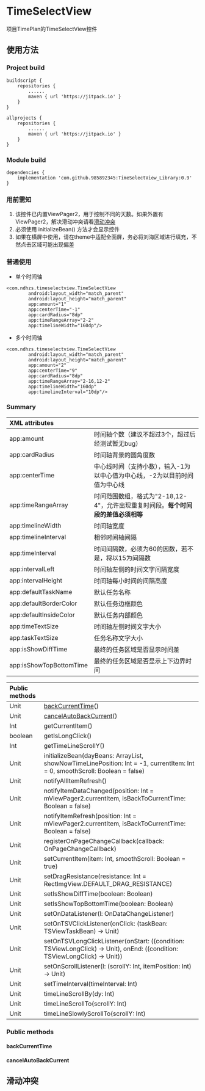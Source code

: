 # TimeSelectView  
项目TimePlan的TimeSelectView控件  

## 使用方法  

### Project build  
```
buildscript {
    repositories {
        ......
        maven { url 'https://jitpack.io' }
    }
}

allprojects {
    repositories {
        ......
        maven { url 'https://jitpack.io' }
    }
}
```

### Module build  
```
dependencies {
    implementation 'com.github.985892345:TimeSelectView_Library:0.9'
}
```

### 用前需知
1. 该控件已内置ViewPager2，用于控制不同的天数。如果外置有ViewPager2，解决滑动冲突请看[滑动冲突](#滑动冲突)
2. 必须使用 initializeBean() 方法才会显示控件
3. 如果在横屏中使用，请在theme中适配全面屏，务必将刘海区域进行填充，不然点击区域可能出现偏差

### 普通使用  
* 单个时间轴
```
<com.ndhzs.timeselectview.TimeSelectView
        android:layout_width="match_parent"
        android:layout_height="match_parent"
        app:amount="1"                
        app:centerTime="-1"           
        app:cardRadius="8dp"
        app:timeRangeArray="2-2"      
        app:timelineWidth="160dp"/>
```
* 多个时间轴
```
<com.ndhzs.timeselectview.TimeSelectView
        android:layout_width="match_parent"
        android:layout_height="match_parent"
        app:amount="2"                
        app:centerTime="9"
        app:cardRadius="8dp"
        app:timeRangeArray="2-16,12-2"  
        app:timelineWidth="160dp"
        app:timelineInterval="10dp"/>  
```

### Summary  

| XML attributes          | |
| :---------------------- | :---------------------------------------
| app:amount              | 时间轴个数（建议不超过3个，超过后经测试暂无bug） 
| app:cardRadius          | 时间轴背景的圆角度数                         
| app:centerTime          | 中心线时间（支持小数），输入-1为以中心值为中心线，-2为以目前时间值为中心线
| app:timeRangeArray      | 时间范围数组，格式为"2-18,12-4"，允许出现重复时间段。**每个时间段的差值必须相等**
| app:timelineWidth       | 时间轴宽度
| app:timelineInterval    | 相邻时间轴间隔
| app:timeInterval        | 时间间隔数，必须为60的因数，若不是，将以15为间隔数
| app:intervalLeft        | 时间轴左侧的时间文字间隔宽度
| app:intervalHeight      | 时间轴每小时间的间隔高度
| app:defaultTaskName     | 默认任务名称
| app:defaultBorderColor  | 默认任务边框颜色
| app:defaultInsideColor  | 默认任务内部颜色
| app:timeTextSize        | 时间轴左侧时间文字大小
| app:taskTextSize        | 任务名称文字大小
| app:isShowDiffTime      | 最终的任务区域是否显示时间差
| app:isShowTopBottomTime | 最终的任务区域是否显示上下边界时间

| Public methods | |
| :--------------| :--------------------------
| Unit           | [backCurrentTime](#backCurrentTime)()
| Unit           | [cancelAutoBackCurrent](#cancelAutoBackCurrent)()
| Int            | getCurrentItem()
| boolean        | getIsLongClick()
| Int            | getTimeLineScrollY()
| Unit           | initializeBean(dayBeans: ArrayList<TSViewDayBean>, showNowTimeLinePosition: Int = -1, currentItem: Int = 0, smoothScroll: Boolean = false)
| Unit           | notifyAllItemRefresh()
| Unit           | notifyItemDataChanged(position: Int = mViewPager2.currentItem, isBackToCurrentTime: Boolean = false)
| Unit           | notifyItemRefresh(position: Int = mViewPager2.currentItem, isBackToCurrentTime: Boolean = false)
| Unit           | registerOnPageChangeCallback(callback: OnPageChangeCallback)
| Unit           | setCurrentItem(item: Int, smoothScroll: Boolean = true)
| Unit           | setDragResistance(resistance: Int = RectImgView.DEFAULT_DRAG_RESISTANCE)
| Unit           | setIsShowDiffTime(boolean: Boolean)
| Unit           | setIsShowTopBottomTime(boolean: Boolean)
| Unit           | setOnDataListener(l: OnDataChangeListener)
| Unit           | setOnTSVClickListener(onClick: (taskBean: TSViewTaskBean) -> Unit)
| Unit           | setOnTSVLongClickListener(onStart: ((condition: TSViewLongClick) -> Unit), onEnd: ((condition: TSViewLongClick) -> Unit))
| Unit           | setOnScrollListener(l: (scrollY: Int, itemPosition: Int) -> Unit)
| Unit           | setTimeInterval(timeInterval: Int)
| Unit           | timeLineScrollBy(dy: Int)
| Unit           | timeLineScrollTo(scrollY: Int)
| Unit           | timeLineSlowlyScrollTo(scrollY: Int)

### Public methods
#### backCurrentTime
#### cancelAutoBackCurrent
## 滑动冲突
